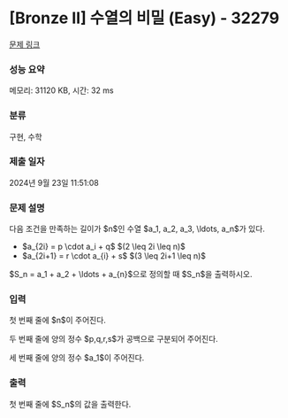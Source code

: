# [Bronze II] 수열의 비밀 (Easy) - 32279 

[문제 링크](https://www.acmicpc.net/problem/32279) 

### 성능 요약

메모리: 31120 KB, 시간: 32 ms

### 분류

구현, 수학

### 제출 일자

2024년 9월 23일 11:51:08

### 문제 설명

<p>다음 조건을 만족하는 길이가 $n$인 수열 $a_1, a_2, a_3, \ldots, a_n$가 있다.</p>

<ul>
	<li>$a_{2i} = p \cdot a_i + q$ $(2 \leq 2i \leq n)$ </li>
	<li>$a_{2i+1} = r \cdot a_{i} + s$ $(3 \leq 2i+1 \leq n)$</li>
</ul>

<p>$S_n = a_1 + a_2 + \ldots + a_{n}$으로 정의할 때 $S_n$을 출력하시오.</p>

### 입력 

 <p>첫 번째 줄에 $n$이 주어진다.</p>

<p>두 번째 줄에 양의 정수 $p,q,r,s$가 공백으로 구분되어 주어진다.</p>

<p>세 번째 줄에 양의 정수 $a_1$이 주어진다.</p>

### 출력 

 <p>첫 번째 줄에 $S_n$의 값을 출력한다.</p>

